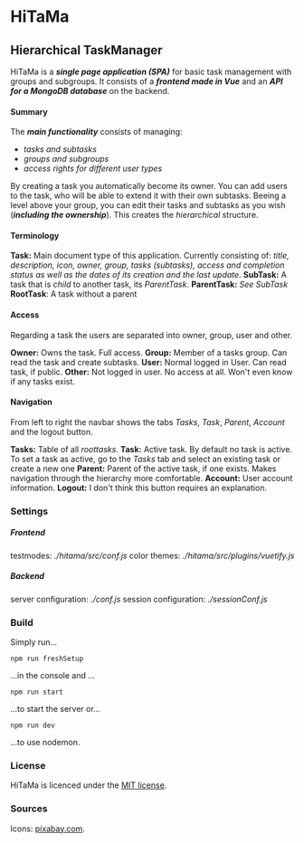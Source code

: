 # HiTaMa
## Hierarchical TaskManager

HiTaMa is a ***single page application (SPA)*** for basic task management with groups and subgroups. It consists of a ***frontend made in Vue*** and an ***API for a MongoDB database*** on the backend.

#### Summary

The ***main functionality*** consists of managing:
- *tasks and subtasks*
- *groups and subgroups*
- *access rights for different user types*

By creating a task you automatically become its owner. You can add users to the task, who will be able to extend it with their own subtasks. Beeing a level above your group, you can edit their tasks and subtasks as you wish (***including the ownership***). This creates the *hierarchical* structure.

#### Terminology

**Task:** Main document type of this application. Currently consisting of: *title, description, icon, owner, group, tasks (*subtasks*), access and completion status as well as the dates of its creation and the last update*.
**SubTask:** A task that is *child* to another task, its *ParentTask*.
**ParentTask:** *See SubTask*
**RootTask**: A task without a parent

#### Access

Regarding a task the users are separated into owner, group, user and other.

**Owner:** Owns the task. Full access.
**Group:** Member of a tasks group. Can read the task and create subtasks.
**User:** Normal logged in User. Can read task, if public.
**Other:** Not logged in user. No access at all. Won't even know if any tasks exist.


#### Navigation

From left to right the navbar shows the tabs *Tasks*, *Task*, *Parent*, *Account* and the logout button.

**Tasks:** Table of all *roottasks*. 
**Task:** Active task. By default no task is active. To set a task as active, go to the *Tasks* tab and select an existing task or create a new one
**Parent:** Parent of the active task, if one exists. Makes navigation through the hierarchy more comfortable.
**Account:** User account information.
**Logout:** I don't think this button requires an explanation.


### Settings

##### Frontend
testmodes: *./hitama/src/conf.js*
color themes: *./hitama/src/plugins/vuetify.js*

##### Backend
server configuration: *./conf.js*
session configuration: *./sessionConf.js*

### Build
Simply run...
```
npm run freshSetup
```
...in the console and ...
```
npm run start 
```
...to start the server or...
```
npm run dev
```
...to use nodemon.

### License
HiTaMa is licenced under the [MIT license](https://choosealicense.com/licenses/mit/).

### Sources

Icons: [pixabay.com](https://www.pixabay.com).